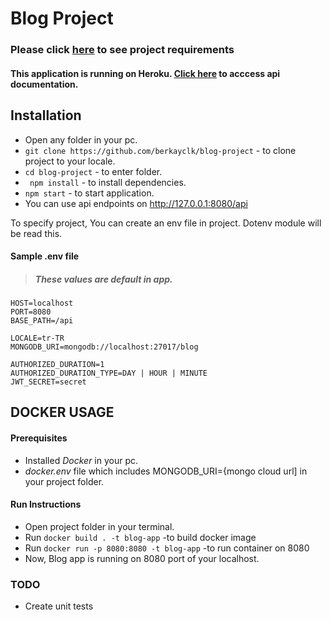 # Blog Project 
### Please click [here][requirementUrl] to see project requirements
#### This application is running on Heroku. [Click here][herokuDoc] to acccess api documentation.

[requirementUrl]: https://github.com/berkayclk/blog-project/blob/release/prod/ProjectRequirements.md
[herokuDoc]: https://blog-app-dev.herokuapp.com/api/doc/

## Installation
 - Open any folder in your pc.
 - ``` git clone https://github.com/berkayclk/blog-project ``` - to clone project to your locale.   
 - ```cd blog-project``` - to enter folder.    
 - ``` npm install```  - to install dependencies.   
 - ``` npm start ``` - to start application.  
 - You can use api endpoints on http://127.0.0.1:8080/api
  
To specify project, You can create an env file in project. Dotenv module will be read this. 
 #### Sample .env file
 > ##### These values are default in app.

```
HOST=localhost
PORT=8080
BASE_PATH=/api

LOCALE=tr-TR
MONGODB_URI=mongodb://localhost:27017/blog

AUTHORIZED_DURATION=1
AUTHORIZED_DURATION_TYPE=DAY | HOUR | MINUTE
JWT_SECRET=secret

```

## DOCKER USAGE

#### Prerequisites 
 - Installed *Docker* in your pc.
 - *docker.env* file which includes MONGODB_URI={mongo cloud url] in your project folder.
#### Run Instructions
  - Open project folder in your terminal.
  - Run ``` docker build . -t blog-app ``` -to build docker image  
  - Run ``` docker run -p 8080:8080 -t blog-app ```  -to run container on 8080
  - Now, Blog app is running on 8080 port of your localhost.

### TODO
  - Create unit tests

